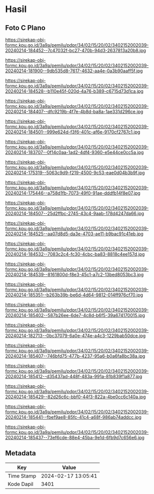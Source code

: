# Hasil

## Foto C Plano

https://sirekap-obj-formc.kpu.go.id/3a9a/pemilu/pdpr/34/02/15/20/02/3402152002039-20240214-184452--7c47032f-bc27-470b-94d3-2637813a20b8.jpg

https://sirekap-obj-formc.kpu.go.id/3a9a/pemilu/pdpr/34/02/15/20/02/3402152002039-20240214-181900--9db535d8-7617-4632-aa4e-0a3b90aaff5f.jpg

https://sirekap-obj-formc.kpu.go.id/3a9a/pemilu/pdpr/34/02/15/20/02/3402152002039-20240214-184528--b110e45f-020d-4a76-b389-c6715d73d1ca.jpg

https://sirekap-obj-formc.kpu.go.id/3a9a/pemilu/pdpr/34/02/15/20/02/3402152002039-20240214-184407--dfc9219b-4f7e-4b8d-ba8a-1ae331d296ce.jpg

https://sirekap-obj-formc.kpu.go.id/3a9a/pemilu/pdpr/34/02/15/20/02/3402152002039-20240214-184501--999e624d-f3f6-401c-af6e-9170cf2767c1.jpg

https://sirekap-obj-formc.kpu.go.id/3a9a/pemilu/pdpr/34/02/15/20/02/3402152002039-20240214-183707--0f14c0aa-1ad2-4df4-9360-e5e44ce0cc5a.jpg

https://sirekap-obj-formc.kpu.go.id/3a9a/pemilu/pdpr/34/02/15/20/02/3402152002039-20240214-175319--5063c9d9-f219-4500-9c53-eae0d04b3b9f.jpg

https://sirekap-obj-formc.kpu.go.id/3a9a/pemilu/pdpr/34/02/15/20/02/3402152002039-20240214-175446--a758d1fb-7073-49f0-91ae-dddfb14f8e07.jpg

https://sirekap-obj-formc.kpu.go.id/3a9a/pemilu/pdpr/34/02/15/20/02/3402152002039-20240214-184507--25d2ffbc-2745-43c4-9aab-178d4247da66.jpg

https://sirekap-obj-formc.kpu.go.id/3a9a/pemilu/pdpr/34/02/15/20/02/3402152002039-20240214-184525--aa07d8d5-da3e-4703-ae11-b9bac91c41eb.jpg

https://sirekap-obj-formc.kpu.go.id/3a9a/pemilu/pdpr/34/02/15/20/02/3402152002039-20240214-184532--7083c2c4-fc30-4cbc-ba83-8818c4ee157d.jpg

https://sirekap-obj-formc.kpu.go.id/3a9a/pemilu/pdpr/34/02/15/20/02/3402152002039-20240214-184539--8161800d-f8e3-45c1-a7c2-13bed8053bc3.jpg

https://sirekap-obj-formc.kpu.go.id/3a9a/pemilu/pdpr/34/02/15/20/02/3402152002039-20240214-185351--b263b39b-be6d-4d64-9812-014ff976cf70.jpg

https://sirekap-obj-formc.kpu.go.id/3a9a/pemilu/pdpr/34/02/15/20/02/3402152002039-20240214-185402--587b26ee-6de7-4c8d-b6f5-39a674170015.jpg

https://sirekap-obj-formc.kpu.go.id/3a9a/pemilu/pdpr/34/02/15/20/02/3402152002039-20240214-182713--0bc37079-6a0e-474e-a4c3-1229bab50dce.jpg

https://sirekap-obj-formc.kpu.go.id/3a9a/pemilu/pdpr/34/02/15/20/02/3402152002039-20240214-185407--746bfd75-477b-4237-95a6-b0a6fa8bc38a.jpg

https://sirekap-obj-formc.kpu.go.id/3a9a/pemilu/pdpr/34/02/15/20/02/3402152002039-20240214-185412--d35437ad-448f-483a-991a-81b839f1a877.jpg

https://sirekap-obj-formc.kpu.go.id/3a9a/pemilu/pdpr/34/02/15/20/02/3402152002039-20240214-185429--82d26c6c-bbf0-44f3-822a-4be0cc6c140a.jpg

https://sirekap-obj-formc.kpu.go.id/3a9a/pemilu/pdpr/34/02/15/20/02/3402152002039-20240214-185441--fbef9ae8-85fc-41c4-a68f-986ab74addcc.jpg

https://sirekap-obj-formc.kpu.go.id/3a9a/pemilu/pdpr/34/02/15/20/02/3402152002039-20240214-185437--73ef6cde-88e4-45ba-9e1d-6fb9d7c656e6.jpg


## Metadata

| Key        | Value               |
| ---------- | ------------------- |
| Time Stamp | 2024-02-17 13:05:41 |
| Kode Dapil | 3401                |



